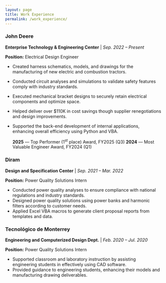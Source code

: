 ```yaml
---
layout: page
title: Work Experience
permalink: /work_experience/
---
```


### John Deere

**Enterprise Technology & Engineering Center** | _Sep. 2022 – Present_

  **Position:** Electrical Design Engineer
- Created harness schematics, models, and drawings for the manufacturing of new electric and combustion tractors. 
- Conducted circuit analyses and simulations to validate safety features comply with industry standards. 
- Executed mechanical bracket designs to securely retain electrical components and optimize space.
- Helped deliver over $110K in cost savings though supplier renegotiations and design improvements.
- Supported the back-end development of internal applications, enhancing overall efficiency using Python and VBA.

  **2025** — Top Performer (1<sup>st</sup> place) Award, FY2025 (Q3)
  **2024** — Most Valuable Engineer Award, FY2024 (Q1)

### Diram

**Design and Specification Center** | _Sep. 2021 – Mar. 2022_

  **Position:** Power Quality Solutions Intern
- Conducted power quality analyses to ensure compliance with national regulations and industry standards.
- Designed power quality solutions using power banks and harmonic filters according to customer needs.
- Applied Excel VBA macros to generate client proposal reports from templates and data.

### Tecnológico de Monterrey 

**Engineering and Computerized Design Dept.** | _Feb. 2020 – Jul. 2020_

  **Position:** Power Quality Solutions Intern
- Supported classroom and laboratory instruction by assisting engineering students in effectively using CAD software.
- Provided guidance to engineering students, enhancing their models and manufacturing drawing deliverables.
